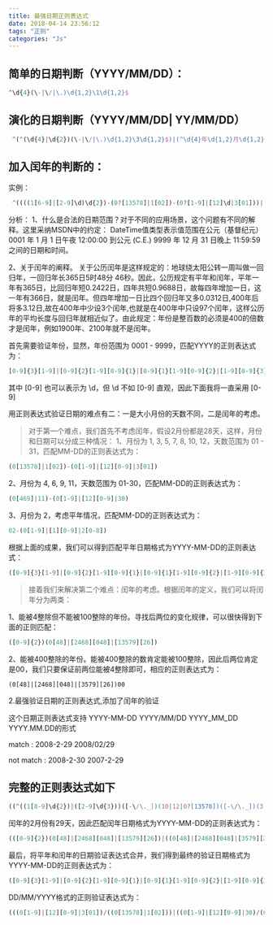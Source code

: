 ```yaml
---
title: 最强日期正则表达式
date: 2018-04-14 23:56:12
tags: "正则"
categories: "Js"
---
```


## 简单的日期判断（YYYY/MM/DD）：

```javascript
^\d{4}(\-|\/|\.)\d{1,2}\1\d{1,2}$
```

## 演化的日期判断（YYYY/MM/DD| YY/MM/DD）

```javascript
 ^(^(\d{4}|\d{2})(\-|\/|\.)\d{1,2}\3\d{1,2}$)|(^\d{4}年\d{1,2}月\d{1,2}日$)$
```

## 加入闰年的判断的：

实例：

```javascript
 ^((((1[6-9]|[2-9]\d)\d{2})-(0?[13578]|1[02])-(0?[1-9]|[12]\d|3[01]))|(((1[6-9]|[2-9]\d)\d{2})-(0?[13456789]|1[012])-(0?[1-9]|[12]\d|30))|(((1[6-9]|[2-9]\d)\d{2})-0?2-(0?[1-9]|1\d|2[0-8]))|(((1[6-9]|[2-9]\d)(0[48]|[2468][048]|[13579][26])|((16|[2468][048]|[3579][26])00))-0?2-29-))$
```

分析：
1、什么是合法的日期范围？对于不同的应用场景，这个问题有不同的解释。这里采纳MSDN中的约定：
DateTime值类型表示值范围在公元（基督纪元）0001 年 1 月 1 日午夜 12:00:00 到公元 (C.E.) 9999 年 12 月 31 日晚上 11:59:59 之间的日期和时间。

2、关于闰年的阐释。
关于公历闰年是这样规定的：地球绕太阳公转一周叫做一回归年，一回归年长365日5时48分 46秒。因此，公历规定有平年和闰年，平年一年有365日，比回归年短0.2422日，四年共短0.9688日，故每四年增加一日，这一年有366日，就是闰年。但四年增加一日比四个回归年又多0.0312日,400年后将多3.12日,故在400年中少设3个闰年,也就是在400年中只设97个闰年，这样公历年的平均长度与回归年就相近似了。由此规定：年份是整百数的必须是400的倍数才是闰年，例如1900年、2100年就不是闰年。
 <!--more  -->

首先需要验证年份，显然，年份范围为 0001 - 9999，匹配YYYY的正则表达式为：

```javascript
[0-9]{3}[1-9]|[0-9]{2}[1-9][0-9]{1}|[0-9]{1}[1-9][0-9]{2}|[1-9][0-9]{3}
```

其中 [0-9] 也可以表示为 \d，但 \d 不如 [0-9] 直观，因此下面我将一直采用 [0-9]

用正则表达式验证日期的难点有二：一是大小月份的天数不同，二是闰年的考虑。

> 对于第一个难点，我们首先不考虑闰年，假设2月份都是28天，这样，月份和日期可以分成三种情况：
1、月份为 1, 3, 5, 7, 8, 10, 12，天数范围为 01 - 31，匹配MM-DD的正则表达式为：

```javascript
(0[13578]|1[02])-(0[1-9]|[12][0-9]|3[01])
```

2、月份为 4, 6, 9, 11，天数范围为 01-30，匹配MM-DD的正则表达式为：

```javascript
(0[469]|11)-(0[1-9]|[12][0-9]|30)
```

3、月份为 2，考虑平年情况，匹配MM-DD的正则表达式为：

```javascript
02-(0[1-9]|[1][0-9]|2[0-8])
```

根据上面的成果，我们可以得到匹配平年日期格式为YYYY-MM-DD的正则表达式：

```javascript
([0-9]{3}[1-9]|[0-9]{2}[1-9][0-9]{1}|[0-9]{1}[1-9][0-9]{2}|[1-9][0-9]{3})-(((0[13578]|1[02])-(0[1-9]|[12][0-9]|3[01]))|((0[469]|11)-(0[1-9]|[12][0-9]|30))|(02-(0[1-9]|[1][0-9]|2[0-8])))
```

> 接着我们来解决第二个难点：闰年的考虑。根据闰年的定义，我们可以将闰年分为两类：

1、能被4整除但不能被100整除的年份。寻找后两位的变化规律，可以很快得到下面的正则匹配：

```javascript
([0-9]{2})(0[48]|[2468][048]|[13579][26])
```

2、能被400整除的年份。能被400整除的数肯定能被100整除，因此后两位肯定是00，我们只要保证前两位能被4整除即可，相应的正则表达式为：

```javscript
(0[48]|[2468][048]|[3579][26])00
```

2.最强验证日期的正则表达式,添加了闰年的验证

这个日期正则表达式支持
YYYY-MM-DD
YYYY/MM/DD
YYYY_MM_DD
YYYY.MM.DD的形式

match : 2008-2-29 2008/02/29

not match : 2008-2-30   2007-2-29

## 完整的正则表达式如下

```javascript
((^((1[8-9]\d{2})|([2-9]\d{3}))([-\/\._])(10|12|0?[13578])([-\/\._])(3[01]|[12][0-9]|0?[1-9])$)|(^((1[8-9]\d{2})|([2-9]\d{3}))([-\/\._])(11|0?[469])([-\/\._])(30|[12][0-9]|0?[1-9])$)|(^((1[8-9]\d{2})|([2-9]\d{3}))([-\/\._])(0?2)([-\/\._])(2[0-8]|1[0-9]|0?[1-9])$)|(^([2468][048]00)([-\/\._])(0?2)([-\/\._])(29)$)|(^([3579][26]00)([-\/\._])(0?2)([-\/\._])(29)$)|(^([1][89][0][48])([-\/\._])(0?2)([-\/\._])(29)$)|(^([2-9][0-9][0][48])([-\/\._])(0?2)([-\/\._])(29)$)|(^([1][89][2468][048])([-\/\._])(0?2)([-\/\._])(29)$)|(^([2-9][0-9][2468][048])([-\/\._])(0?2)([-\/\._])(29)$)|(^([1][89][13579][26])([-\/\._])(0?2)([-\/\._])(29)$)|(^([2-9][0-9][13579][26])([-\/\._])(0?2)([-\/\._])(29)$))
```

闰年的2月份有29天，因此匹配闰年日期格式为YYYY-MM-DD的正则表达式为：

```javascript
(([0-9]{2})(0[48]|[2468][048]|[13579][26])|((0[48]|[2468][048]|[3579][26])00))-02-29
```

最后，将平年和闰年的日期验证表达式合并，我们得到最终的验证日期格式为YYYY-MM-DD的正则表达式为：

```javascript
([0-9]{3}[1-9]|[0-9]{2}[1-9][0-9]{1}|[0-9]{1}[1-9][0-9]{2}|[1-9][0-9]{3})-(((0[13578]|1[02])-(0[1-9]|[12][0-9]|3[01]))|((0[469]|11)-(0[1-9]|[12][0-9]|30))|(02-(0[1-9]|[1][0-9]|2[0-8]))))|((([0-9]{2})(0[48]|[2468][048]|[13579][26])|((0[48]|[2468][048]|[3579][26])00))-02-29)
```

DD/MM/YYYY格式的正则验证表达式为：

```javascript
(((0[1-9]|[12][0-9]|3[01])/((0[13578]|1[02]))|((0[1-9]|[12][0-9]|30)/(0[469]|11))|(0[1-9]|[1][0-9]|2[0-8])/(02))/([0-9]{3}[1-9]|[0-9]{2}[1-9][0-9]{1}|[0-9]{1}[1-9][0-9]{2}|[1-9][0-9]{3}))|(29/02/(([0-9]{2})(0[48]|[2468][048]|[13579][26])|((0[48]|[2468][048]|[3579][26])00)))
```